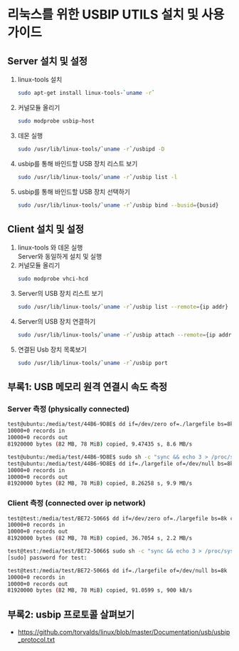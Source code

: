 # 리눅스를 위한 USBIP UTILS 설치 및 사용 가이드

## Server 설치 및 설정

1. linux-tools 설치
    ```bash
    sudo apt-get install linux-tools-`uname -r`
    ```
2. 커널모듈 올리기
    ```bash
    sudo modprobe usbip-host
    ```
3. 데몬 실행
    ```bash
    sudo /usr/lib/linux-tools/`uname -r`/usbipd -D
    ```
4. usbip를 통해 바인드할 USB 장치 리스트 보기
    ```bash
    sudo /usr/lib/linux-tools/`uname -r`/usbip list -l
    ```
5. usbip를 통해 바인드할 USB 장치 선택하기
    ```bash
    sudo /usr/lib/linux-tools/`uname -r`/usbip bind --busid={busid}
    ```

## Client 설치 및 설정

1. linux-tools 와 데몬 실행\
    Server와 동일하게 설치 및 실행
2. 커널모듈 올리기
    ```bash
    sudo modprobe vhci-hcd
    ```
3. Server의 USB 장치 리스트 보기
    ```bash
    sudo /usr/lib/linux-tools/`uname -r`/usbip list --remote={ip addr}
    ```
4. Server의 USB 장치 연결하기
    ```bash
    sudo /usr/lib/linux-tools/`uname -r`/usbip attach --remote={ip addr} --busid={busid}
    ```
5. 연결된 Usb 장치 목록보기
    ```bash
    sudo /usr/lib/linux-tools/`uname -r`/usbip port
    ```

## 부록1: USB 메모리 원격 연결시 속도 측정

### Server 측정 (physically connected)

``` bash
test@ubuntu:/media/test/44B6-9D8E$ dd if=/dev/zero of=./largefile bs=8k count=10000
10000+0 records in
10000+0 records out
81920000 bytes (82 MB, 78 MiB) copied, 9.47435 s, 8.6 MB/s

test@ubuntu:/media/test/44B6-9D8E$ sudo sh -c "sync && echo 3 > /proc/sys/vm/drop_caches"
test@ubuntu:/media/test/44B6-9D8E$ dd if=./largefile of=/dev/null bs=8k
10000+0 records in
10000+0 records out
81920000 bytes (82 MB, 78 MiB) copied, 8.26258 s, 9.9 MB/s

```

### Client 측정 (connected over ip network)

``` bash
test@test:/media/test/BE72-5066$ dd if=/dev/zero of=./largefile bs=8k count=10000
10000+0 records in
10000+0 records out
81920000 bytes (82 MB, 78 MiB) copied, 36.7054 s, 2.2 MB/s

test@test:/media/test/BE72-5066$ sudo sh -c "sync && echo 3 > /proc/sys/vm/drop_caches"
[sudo] password for test: 

test@test:/media/test/BE72-5066$ dd if=./largefile of=/dev/null bs=8k
10000+0 records in
10000+0 records out
81920000 bytes (82 MB, 78 MiB) copied, 91.0599 s, 900 kB/s
```

## 부록2: usbip 프로토콜 살펴보기

* https://github.com/torvalds/linux/blob/master/Documentation/usb/usbip_protocol.txt